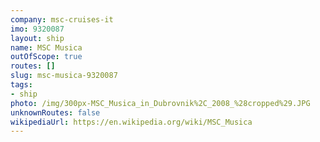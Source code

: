 ```yaml
---
company: msc-cruises-it
imo: 9320087
layout: ship
name: MSC Musica
outOfScope: true
routes: []
slug: msc-musica-9320087
tags:
- ship
photo: /img/300px-MSC_Musica_in_Dubrovnik%2C_2008_%28cropped%29.JPG
unknownRoutes: false
wikipediaUrl: https://en.wikipedia.org/wiki/MSC_Musica
---
```

